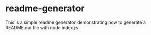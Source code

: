 # readme-generator
This is a simple readme generator demonstrating how to generate a README.md file with node index.js
